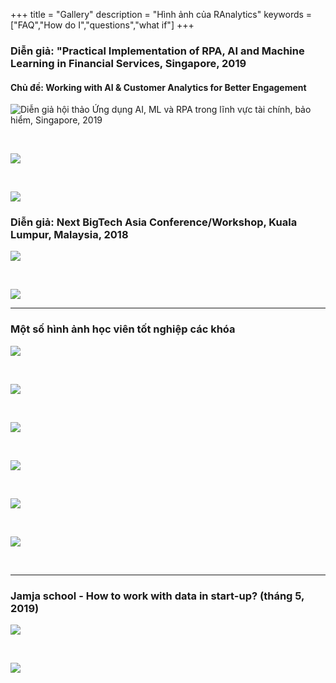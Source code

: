 +++
title = "Gallery"
description = "Hình ảnh của RAnalytics"
keywords = ["FAQ","How do I","questions","what if"]
+++

### Diễn giả: "Practical Implementation of RPA, AI and Machine Learning in Financial Services, Singapore, 2019

#### Chủ đề: Working with AI & Customer Analytics for Better Engagement


![Diễn giả hội thảo *Ứng dụng AI, ML và RPA trong lĩnh vực tài chính, bảo hiểm*, Singapore, 2019](/img/gallery/ifmg_2019_01.jpg)

&nbsp;

![](/img/gallery/ifmg_2019_02.jpg)

&nbsp;

![](/img/gallery/ifmg_2019_03.jpg)

### Diễn giả: Next BigTech Asia Conference/Workshop, Kuala Lumpur, Malaysia, 2018

![](/img/gallery/kl_2018_01.jpg)

&nbsp;

![](/img/gallery/kl_2018_02.jpg)

---

### Một số hình ảnh học viên tốt nghiệp các khóa

![](/img/gallery/k09_02.jpg)

&nbsp;

![](/img/gallery/k09_01.jpg)

&nbsp;

![](/img/gallery/k08_01.jpg)

&nbsp;

![](/img/gallery/k08_02.jpg)

&nbsp;


![](/img/gallery/k08_03.jpg)

&nbsp;

![](/img/gallery/k08_04.jpg)

&nbsp;

---

### Jamja school - How to work with data in start-up? (tháng 5, 2019)

![](/img/gallery/jamja_01.jpg)

&nbsp;

![](/img/gallery/jamja_02.jpg)

&nbsp;

&nbsp;

&nbsp;


